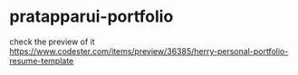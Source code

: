 # pratapparui-portfolio

check the preview of it 
https://www.codester.com/items/preview/36385/herry-personal-portfolio-resume-template
